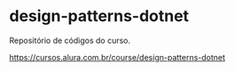 # design-patterns-dotnet
Repositório de códigos do curso. 

https://cursos.alura.com.br/course/design-patterns-dotnet
